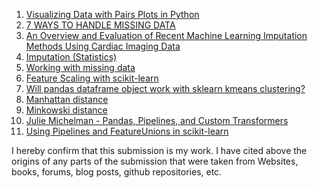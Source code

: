 1. [Visualizing Data with Pairs Plots in Python](https://towardsdatascience.com/visualizing-data-with-pair-plots-in-python-f228cf529166)
2. [7 WAYS TO HANDLE MISSING DATA](https://measuringu.com/handle-missing-data/)
3. [An Overview and Evaluation of Recent Machine Learning Imputation Methods Using Cardiac Imaging Data](https://www.ncbi.nlm.nih.gov/pubmed/28243594)
4. [Imputation (Statistics)](https://en.wikipedia.org/wiki/Imputation_(statistics))
5. [Working with missing data](https://pandas.pydata.org/pandas-docs/stable/missing_data.html)
6. [Feature Scaling with scikit-learn](http://benalexkeen.com/feature-scaling-with-scikit-learn/)
7. [Will pandas dataframe object work with sklearn kmeans clustering?
](https://stackoverflow.com/questions/28017091/will-pandas-dataframe-object-work-with-sklearn-kmeans-clustering)
8. [Manhattan distance](https://en.wikipedia.org/wiki/Taxicab_geometry)
9. [Minkowski distance](https://en.wikipedia.org/wiki/Minkowski_distance)
10. [Julie Michelman - Pandas, Pipelines, and Custom Transformers](https://www.slideshare.net/PyData/julie-michelman-pandas-pipelines-and-custom-transformers/27)
11. [Using Pipelines and FeatureUnions in scikit-learn](http://michelleful.github.io/code-blog/2015/06/20/pipelines/)


I hereby confirm that this submission is my work. I have cited above the origins of any parts of the submission that were taken from Websites, books, forums, blog posts, github repositories, etc.
